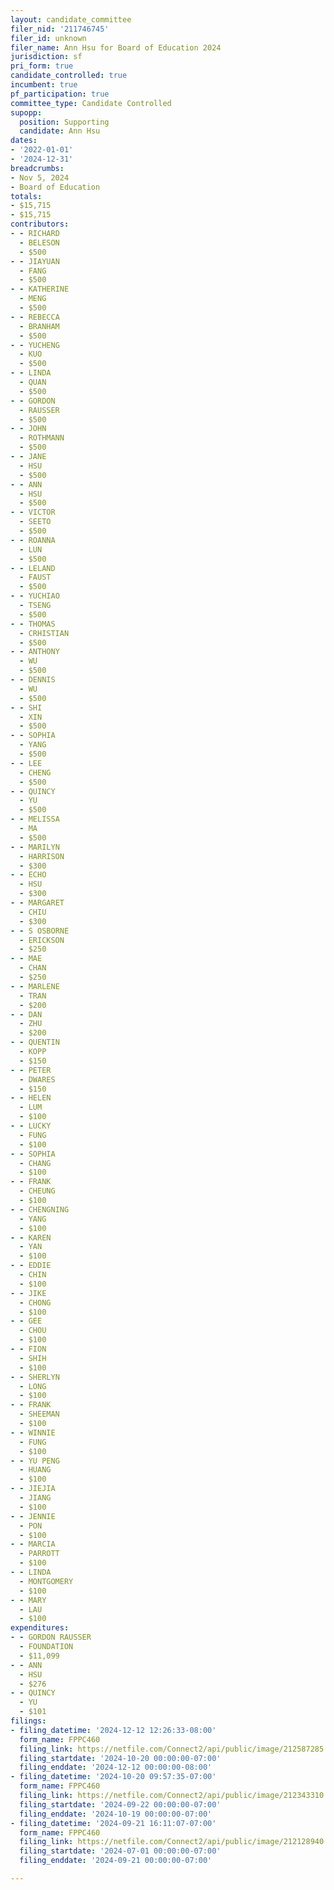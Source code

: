 ```yaml
---
layout: candidate_committee
filer_nid: '211746745'
filer_id: unknown
filer_name: Ann Hsu for Board of Education 2024
jurisdiction: sf
pri_form: true
candidate_controlled: true
incumbent: true
pf_participation: true
committee_type: Candidate Controlled
supopp:
  position: Supporting
  candidate: Ann Hsu
dates:
- '2022-01-01'
- '2024-12-31'
breadcrumbs:
- Nov 5, 2024
- Board of Education
totals:
- $15,715
- $15,715
contributors:
- - RICHARD
  - BELESON
  - $500
- - JIAYUAN
  - FANG
  - $500
- - KATHERINE
  - MENG
  - $500
- - REBECCA
  - BRANHAM
  - $500
- - YUCHENG
  - KUO
  - $500
- - LINDA
  - QUAN
  - $500
- - GORDON
  - RAUSSER
  - $500
- - JOHN
  - ROTHMANN
  - $500
- - JANE
  - HSU
  - $500
- - ANN
  - HSU
  - $500
- - VICTOR
  - SEETO
  - $500
- - ROANNA
  - LUN
  - $500
- - LELAND
  - FAUST
  - $500
- - YUCHIAO
  - TSENG
  - $500
- - THOMAS
  - CRHISTIAN
  - $500
- - ANTHONY
  - WU
  - $500
- - DENNIS
  - WU
  - $500
- - SHI
  - XIN
  - $500
- - SOPHIA
  - YANG
  - $500
- - LEE
  - CHENG
  - $500
- - QUINCY
  - YU
  - $500
- - MELISSA
  - MA
  - $500
- - MARILYN
  - HARRISON
  - $300
- - ECHO
  - HSU
  - $300
- - MARGARET
  - CHIU
  - $300
- - S OSBORNE
  - ERICKSON
  - $250
- - MAE
  - CHAN
  - $250
- - MARLENE
  - TRAN
  - $200
- - DAN
  - ZHU
  - $200
- - QUENTIN
  - KOPP
  - $150
- - PETER
  - DWARES
  - $150
- - HELEN
  - LUM
  - $100
- - LUCKY
  - FUNG
  - $100
- - SOPHIA
  - CHANG
  - $100
- - FRANK
  - CHEUNG
  - $100
- - CHENGNING
  - YANG
  - $100
- - KAREN
  - YAN
  - $100
- - EDDIE
  - CHIN
  - $100
- - JIKE
  - CHONG
  - $100
- - GEE
  - CHOU
  - $100
- - FION
  - SHIH
  - $100
- - SHERLYN
  - LONG
  - $100
- - FRANK
  - SHEEMAN
  - $100
- - WINNIE
  - FUNG
  - $100
- - YU PENG
  - HUANG
  - $100
- - JIEJIA
  - JIANG
  - $100
- - JENNIE
  - PON
  - $100
- - MARCIA
  - PARROTT
  - $100
- - LINDA
  - MONTGOMERY
  - $100
- - MARY
  - LAU
  - $100
expenditures:
- - GORDON RAUSSER
  - FOUNDATION
  - $11,099
- - ANN
  - HSU
  - $276
- - QUINCY
  - YU
  - $101
filings:
- filing_datetime: '2024-12-12 12:26:33-08:00'
  form_name: FPPC460
  filing_link: https://netfile.com/Connect2/api/public/image/212587285
  filing_startdate: '2024-10-20 00:00:00-07:00'
  filing_enddate: '2024-12-12 00:00:00-08:00'
- filing_datetime: '2024-10-20 09:57:35-07:00'
  form_name: FPPC460
  filing_link: https://netfile.com/Connect2/api/public/image/212343310
  filing_startdate: '2024-09-22 00:00:00-07:00'
  filing_enddate: '2024-10-19 00:00:00-07:00'
- filing_datetime: '2024-09-21 16:11:07-07:00'
  form_name: FPPC460
  filing_link: https://netfile.com/Connect2/api/public/image/212128940
  filing_startdate: '2024-07-01 00:00:00-07:00'
  filing_enddate: '2024-09-21 00:00:00-07:00'

---
```

